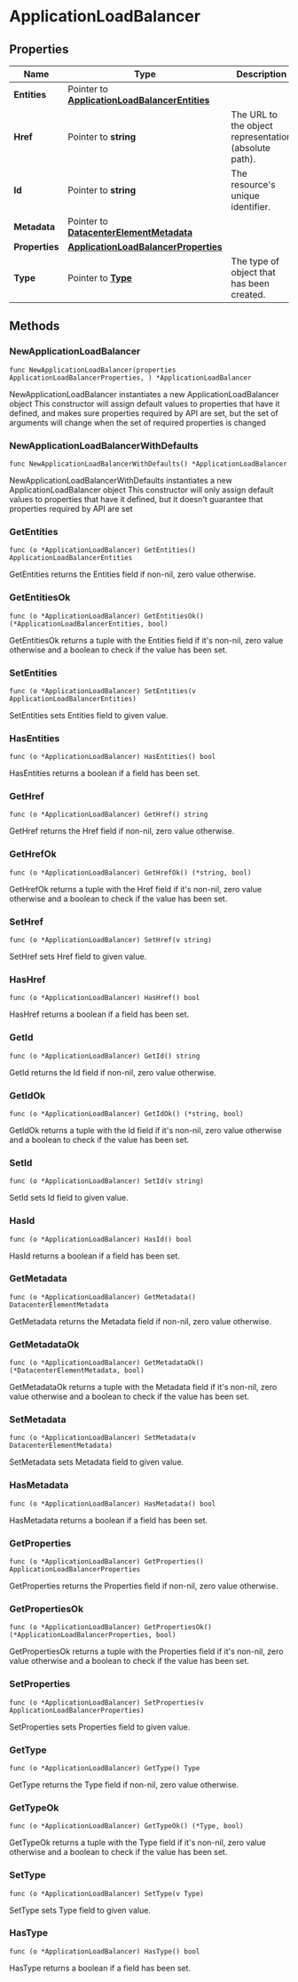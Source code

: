 # ApplicationLoadBalancer

## Properties

|Name | Type | Description | Notes|
|------------ | ------------- | ------------- | -------------|
|**Entities** | Pointer to [**ApplicationLoadBalancerEntities**](ApplicationLoadBalancerEntities.md) |  | [optional] |
|**Href** | Pointer to **string** | The URL to the object representation (absolute path). | [optional] [readonly] |
|**Id** | Pointer to **string** | The resource&#39;s unique identifier. | [optional] [readonly] |
|**Metadata** | Pointer to [**DatacenterElementMetadata**](DatacenterElementMetadata.md) |  | [optional] |
|**Properties** | [**ApplicationLoadBalancerProperties**](ApplicationLoadBalancerProperties.md) |  | |
|**Type** | Pointer to [**Type**](Type.md) | The type of object that has been created. | [optional] |

## Methods

### NewApplicationLoadBalancer

`func NewApplicationLoadBalancer(properties ApplicationLoadBalancerProperties, ) *ApplicationLoadBalancer`

NewApplicationLoadBalancer instantiates a new ApplicationLoadBalancer object
This constructor will assign default values to properties that have it defined,
and makes sure properties required by API are set, but the set of arguments
will change when the set of required properties is changed

### NewApplicationLoadBalancerWithDefaults

`func NewApplicationLoadBalancerWithDefaults() *ApplicationLoadBalancer`

NewApplicationLoadBalancerWithDefaults instantiates a new ApplicationLoadBalancer object
This constructor will only assign default values to properties that have it defined,
but it doesn't guarantee that properties required by API are set

### GetEntities

`func (o *ApplicationLoadBalancer) GetEntities() ApplicationLoadBalancerEntities`

GetEntities returns the Entities field if non-nil, zero value otherwise.

### GetEntitiesOk

`func (o *ApplicationLoadBalancer) GetEntitiesOk() (*ApplicationLoadBalancerEntities, bool)`

GetEntitiesOk returns a tuple with the Entities field if it's non-nil, zero value otherwise
and a boolean to check if the value has been set.

### SetEntities

`func (o *ApplicationLoadBalancer) SetEntities(v ApplicationLoadBalancerEntities)`

SetEntities sets Entities field to given value.

### HasEntities

`func (o *ApplicationLoadBalancer) HasEntities() bool`

HasEntities returns a boolean if a field has been set.

### GetHref

`func (o *ApplicationLoadBalancer) GetHref() string`

GetHref returns the Href field if non-nil, zero value otherwise.

### GetHrefOk

`func (o *ApplicationLoadBalancer) GetHrefOk() (*string, bool)`

GetHrefOk returns a tuple with the Href field if it's non-nil, zero value otherwise
and a boolean to check if the value has been set.

### SetHref

`func (o *ApplicationLoadBalancer) SetHref(v string)`

SetHref sets Href field to given value.

### HasHref

`func (o *ApplicationLoadBalancer) HasHref() bool`

HasHref returns a boolean if a field has been set.

### GetId

`func (o *ApplicationLoadBalancer) GetId() string`

GetId returns the Id field if non-nil, zero value otherwise.

### GetIdOk

`func (o *ApplicationLoadBalancer) GetIdOk() (*string, bool)`

GetIdOk returns a tuple with the Id field if it's non-nil, zero value otherwise
and a boolean to check if the value has been set.

### SetId

`func (o *ApplicationLoadBalancer) SetId(v string)`

SetId sets Id field to given value.

### HasId

`func (o *ApplicationLoadBalancer) HasId() bool`

HasId returns a boolean if a field has been set.

### GetMetadata

`func (o *ApplicationLoadBalancer) GetMetadata() DatacenterElementMetadata`

GetMetadata returns the Metadata field if non-nil, zero value otherwise.

### GetMetadataOk

`func (o *ApplicationLoadBalancer) GetMetadataOk() (*DatacenterElementMetadata, bool)`

GetMetadataOk returns a tuple with the Metadata field if it's non-nil, zero value otherwise
and a boolean to check if the value has been set.

### SetMetadata

`func (o *ApplicationLoadBalancer) SetMetadata(v DatacenterElementMetadata)`

SetMetadata sets Metadata field to given value.

### HasMetadata

`func (o *ApplicationLoadBalancer) HasMetadata() bool`

HasMetadata returns a boolean if a field has been set.

### GetProperties

`func (o *ApplicationLoadBalancer) GetProperties() ApplicationLoadBalancerProperties`

GetProperties returns the Properties field if non-nil, zero value otherwise.

### GetPropertiesOk

`func (o *ApplicationLoadBalancer) GetPropertiesOk() (*ApplicationLoadBalancerProperties, bool)`

GetPropertiesOk returns a tuple with the Properties field if it's non-nil, zero value otherwise
and a boolean to check if the value has been set.

### SetProperties

`func (o *ApplicationLoadBalancer) SetProperties(v ApplicationLoadBalancerProperties)`

SetProperties sets Properties field to given value.


### GetType

`func (o *ApplicationLoadBalancer) GetType() Type`

GetType returns the Type field if non-nil, zero value otherwise.

### GetTypeOk

`func (o *ApplicationLoadBalancer) GetTypeOk() (*Type, bool)`

GetTypeOk returns a tuple with the Type field if it's non-nil, zero value otherwise
and a boolean to check if the value has been set.

### SetType

`func (o *ApplicationLoadBalancer) SetType(v Type)`

SetType sets Type field to given value.

### HasType

`func (o *ApplicationLoadBalancer) HasType() bool`

HasType returns a boolean if a field has been set.



